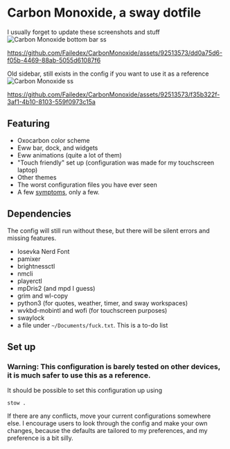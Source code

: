 # Carbon Monoxide, a sway dotfile

I usually forget to update these screenshots and stuff
![Carbon Monoxide bottom bar ss](https://github.com/Failedex/CarbonMonoxide/blob/main/assests/carbonmonoxide_bottom.png?raw=true)

https://github.com/Failedex/CarbonMonoxide/assets/92513573/dd0a75d6-f05b-4469-88ab-5055d61087f6

Old sidebar, still exists in the config if you want to use it as a reference
![Carbon Monoxide ss](https://github.com/Failedex/CarbonMonoxide/blob/main/assests/carbonmonoxide3.png?raw=true)

https://github.com/Failedex/CarbonMonoxide/assets/92513573/f35b322f-3af1-4b10-8103-559f0973c15a


## Featuring
- Oxocarbon color scheme
- Eww bar, dock, and widgets
- Eww animations (quite a lot of them)
- "Touch friendly" set up (configuration was made for my touchscreen laptop)
- Other themes
- The worst configuration files you have ever seen
- A few [symptoms](https://www.mayoclinic.org/diseases-conditions/carbon-monoxide/symptoms-causes/syc-20370642), only a few.

## Dependencies 

The config will still run without these, but there will be silent errors and missing features. 
- Iosevka Nerd Font
- pamixer
- brightnessctl
- nmcli
- playerctl
- mpDris2 (and mpd I guess)
- grim and wl-copy
- python3 (for quotes, weather, timer, and sway workspaces)
- wvkbd-mobintl and wofi (for touchscreen purposes)
- swaylock
- a file under `~/Documents/fuck.txt`. This is a to-do list

## Set up 
### Warning: This configuration is barely tested on other devices, it is much safer to use this as a reference.
It should be possible to set this configuration up using 
```
stow .
```

If there are any conflicts, move your current configurations somewhere else. I encourage users to look through the config and make your own changes, because the defaults are tailored to my preferences, and my preference is a bit silly. 
